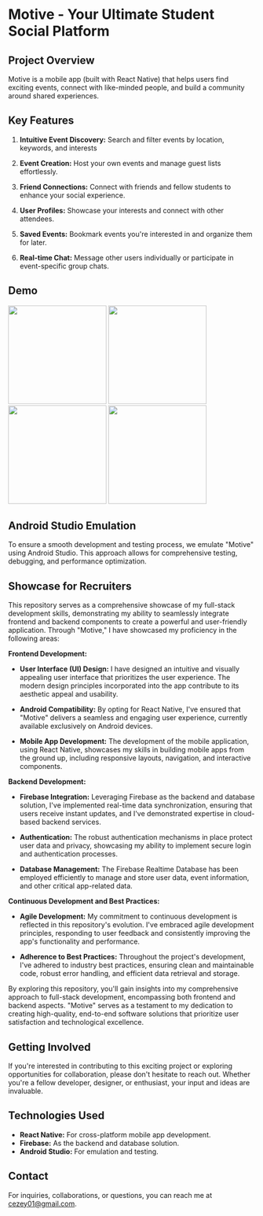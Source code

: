 # Motive - Your Ultimate Student Social Platform

## Project Overview
Motive is a mobile app (built with React Native) that helps users find exciting events, connect with like-minded people, and build a community around shared experiences.

## Key Features

1. **Intuitive Event Discovery:** Search and filter events by location, keywords, and interests

2. **Event Creation:** Host your own events and manage guest lists effortlessly.

3. **Friend Connections:** Connect with friends and fellow students to enhance your social experience.

4. **User Profiles:** Showcase your interests and connect with other attendees.

5. **Saved Events:** Bookmark events you're interested in and organize them for later.

6. **Real-time Chat:** Message other users individually or participate in event-specific group chats.

## Demo
<p>
    <img src="./assets/screenshots/Posting.gif" width="200">
    <img src="./assets/screenshots/Like+Comment.gif" width="200">
    <img src="./assets/screenshots/EditProfile.gif" width="200">
    <img src="./assets/screenshots/Log-In.gif" width="200">
</p>

## Android Studio Emulation
To ensure a smooth development and testing process, we emulate "Motive" using Android Studio. This approach allows for comprehensive testing, debugging, and performance optimization.

## Showcase for Recruiters
This repository serves as a comprehensive showcase of my full-stack development skills, demonstrating my ability to seamlessly integrate frontend and backend components to create a powerful and user-friendly application. Through "Motive," I have showcased my proficiency in the following areas:

**Frontend Development:**
- **User Interface (UI) Design:** I have designed an intuitive and visually appealing user interface that prioritizes the user experience. The modern design principles incorporated into the app contribute to its aesthetic appeal and usability.

- **Android Compatibility:** By opting for React Native, I've ensured that "Motive" delivers a seamless and engaging user experience, currently available exclusively on Android devices.

- **Mobile App Development:** The development of the mobile application, using React Native, showcases my skills in building mobile apps from the ground up, including responsive layouts, navigation, and interactive components.

**Backend Development:**
- **Firebase Integration:** Leveraging Firebase as the backend and database solution, I've implemented real-time data synchronization, ensuring that users receive instant updates, and I've demonstrated expertise in cloud-based backend services.

- **Authentication:** The robust authentication mechanisms in place protect user data and privacy, showcasing my ability to implement secure login and authentication processes.

- **Database Management:** The Firebase Realtime Database has been employed efficiently to manage and store user data, event information, and other critical app-related data.

**Continuous Development and Best Practices:**
- **Agile Development:** My commitment to continuous development is reflected in this repository's evolution. I've embraced agile development principles, responding to user feedback and consistently improving the app's functionality and performance.

- **Adherence to Best Practices:** Throughout the project's development, I've adhered to industry best practices, ensuring clean and maintainable code, robust error handling, and efficient data retrieval and storage.

By exploring this repository, you'll gain insights into my comprehensive approach to full-stack development, encompassing both frontend and backend aspects. "Motive" serves as a testament to my dedication to creating high-quality, end-to-end software solutions that prioritize user satisfaction and technological excellence.


## Getting Involved
If you're interested in contributing to this exciting project or exploring opportunities for collaboration, please don't hesitate to reach out. Whether you're a fellow developer, designer, or enthusiast, your input and ideas are invaluable.

## Technologies Used
- **React Native:** For cross-platform mobile app development.
- **Firebase:** As the backend and database solution.
- **Android Studio:** For emulation and testing.

## Contact
For inquiries, collaborations, or questions, you can reach me at cezey01@gmail.com.
